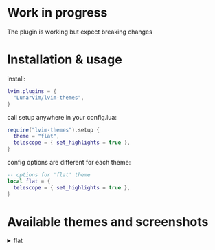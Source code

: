 # Work in progress

The plugin is working but expect breaking changes

# Installation & usage

install:

```lua
lvim.plugins = {
  "LunarVim/lvim-themes",
}
```

call setup anywhere in your config.lua:

```lua
require("lvim-themes").setup {
  theme = "flat",
  telescope = { set_highlights = true },
}
```

config options are different for each theme:

```lua
-- options for 'flat' theme
local flat = {
  telescope = { set_highlights = true },
}
```

# Available themes and screenshots

<details>
<summary>flat</summary>

- telescope

  | horizontal                                                                                                       | vertical                                                                                                         |
  | ---------------------------------------------------------------------------------------------------------------- | ---------------------------------------------------------------------------------------------------------------- |
  | ![image](https://user-images.githubusercontent.com/110467150/208234877-3732c2ea-4dd8-458f-9606-f4ae8074df76.png) | ![image](https://user-images.githubusercontent.com/110467150/208234896-50bdf098-c051-4fe8-93be-cd8a49042da1.png) |

</details>

